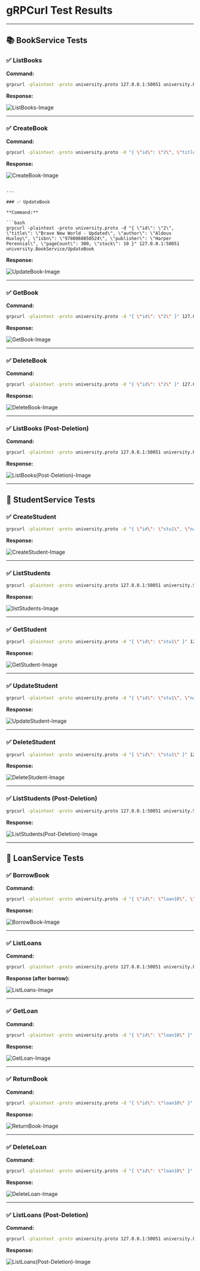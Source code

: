# gRPCurl Test Results

---

## 📚 BookService Tests

### ✅ ListBooks

**Command:**

```bash
grpcurl -plaintext -proto university.proto 127.0.0.1:50051 university.BookService/ListBooks
```

**Response:**

![ListBooks-Image](image-1.png)

---

### ✅ CreateBook

**Command:**

```bash
grpcurl -plaintext -proto university.proto -d "{ \"id\": \"2\", \"title\": \"Brave New World\", \"author\": \"Aldous Huxley\", \"isbn\": \"9780060850524\", \"publisher\": \"Harper Perennial\", \"pageCount\": 288, \"stock\": 7 }" 127.0.0.1:50051 university.BookService/CreateBook
```

**Response:**

![CreateBook-Image](image-2.png)

````

---

### ✅ UpdateBook

**Command:**

```bash
grpcurl -plaintext -proto university.proto -d "{ \"id\": \"2\", \"title\": \"Brave New World - Updated\", \"author\": \"Aldous Huxley\", \"isbn\": \"9780060850524\", \"publisher\": \"Harper Perennial\", \"pageCount\": 300, \"stock\": 10 }" 127.0.0.1:50051 university.BookService/UpdateBook
````

**Response:**

![UpdateBook-Image](image-3.png)

---

### ✅ GetBook

**Command:**

```bash
grpcurl -plaintext -proto university.proto -d "{ \"id\": \"2\" }" 127.0.0.1:50051 university.BookService/GetBook
```

**Response:**

![GetBook-Image](image-4.png)

---

### ✅ DeleteBook

**Command:**

```bash
grpcurl -plaintext -proto university.proto -d "{ \"id\": \"2\" }" 127.0.0.1:50051 university.BookService/DeleteBook
```

**Response:**

![DeleteBook-Image](image-5.png)

---

### ✅ ListBooks (Post-Deletion)

**Command:**

```bash
grpcurl -plaintext -proto university.proto 127.0.0.1:50051 university.BookService/ListBooks
```

**Response:**

![ListBooks(Post-Deletion)-Image](image-6.png)

---

## 👤 StudentService Tests

### ✅ CreateStudent

```bash
grpcurl -plaintext -proto university.proto -d "{ \"id\": \"stu1\", \"name\": \"Alice Smith\", \"studentNumber\": \"2023001\", \"email\": \"alice@example.com\", \"isActive\": true }" 127.0.0.1:50051 university.StudentService/CreateStudent
```

**Response:**

![CreateStudent-Image](image-7.png)

---

### ✅ ListStudents

```bash
grpcurl -plaintext -proto university.proto 127.0.0.1:50051 university.StudentService/ListStudents
```

**Response:**

![listStudents-Image](image-8.png)

---

### ✅ GetStudent

```bash
grpcurl -plaintext -proto university.proto -d "{ \"id\": \"stu1\" }" 127.0.0.1:50051 university.StudentService/GetStudent
```

**Response:**

![GetStudent-Image](image-9.png)

---

### ✅ UpdateStudent

```bash
grpcurl -plaintext -proto university.proto -d "{ \"id\": \"stu1\", \"name\": \"Alice Johnson\", \"studentNumber\": \"2023001\", \"email\": \"alice.johnson@example.com\", \"isActive\": false }" 127.0.0.1:50051 university.StudentService/UpdateStudent
```

**Response:**

![UpdateStudent-Image](image-10.png)

---

### ✅ DeleteStudent

```bash
grpcurl -plaintext -proto university.proto -d "{ \"id\": \"stu1\" }" 127.0.0.1:50051 university.StudentService/DeleteStudent
```

**Response:**

![DeleteStudent-Image](image-11.png)

---

### ✅ ListStudents (Post-Deletion)

```bash
grpcurl -plaintext -proto university.proto 127.0.0.1:50051 university.StudentService/ListStudents
```

**Response:**

![ListStudents(Post-Deletion)-Image](image-12.png)

---

## 🔄 LoanService Tests

### ✅ BorrowBook

**Command:**

```bash
grpcurl -plaintext -proto university.proto -d "{ \"id\": \"loan10\", \"studentId\": \"stu100\", \"bookId\": \"book100\", \"loanDate\": \"2025-06-15\", \"status\": \"ONGOING\" }" 127.0.0.1:50051 university.LoanService/BorrowBook
```

**Response:**

![BorrowBook-Image](image-13.png)

---

### ✅ ListLoans

**Command:**

```bash
grpcurl -plaintext -proto university.proto 127.0.0.1:50051 university.LoanService/ListLoans
```

**Response (after borrow):**

![ListLoans-Image](image-14.png)

---

### ✅ GetLoan

**Command:**

```bash
grpcurl -plaintext -proto university.proto -d "{ \"id\": \"loan10\" }" 127.0.0.1:50051 university.LoanService/GetLoan
```

**Response:**

![GetLoan-Image](image-15.png)

---

### ✅ ReturnBook

**Command:**

```bash
grpcurl -plaintext -proto university.proto -d "{ \"id\": \"loan10\" }" 127.0.0.1:50051 university.LoanService/ReturnBook
```

**Response:**

![ReturnBook-Image](image-16.png)

---

### ✅ DeleteLoan

**Command:**

```bash
grpcurl -plaintext -proto university.proto -d "{ \"id\": \"loan10\" }" 127.0.0.1:50051 university.LoanService/DeleteLoan
```

**Response:**

![DeleteLoan-Image](image-17.png)

---

### ✅ ListLoans (Post-Deletion)

**Command:**

```bash
grpcurl -plaintext -proto university.proto 127.0.0.1:50051 university.LoanService/ListLoans
```

**Response:**

![ListLoans(Post-Deletion)-Image](image-18.png)
